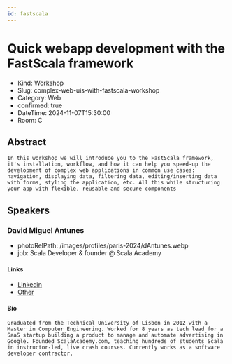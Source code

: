 ```yaml
---
id: fastscala
---
```


# Quick webapp development with the FastScala framework

- Kind: Workshop
- Slug: complex-web-uis-with-fastscala-workshop
- Category: Web
- confirmed: true
- DateTime: 2024-11-07T15:30:00
- Room: C

## Abstract

```
In this workshop we will introduce you to the FastScala framework, it's installation, workflow, and how it can help you speed-up the development of complex web applications in common use cases: navigation, displaying data, filtering data, editing/inserting data with forms, styling the application, etc. All this while structuring your app with flexible, reusable and secure components
```

## Speakers

### David Miguel Antunes

- photoRelPath: /images/profiles/paris-2024/dAntunes.webp
- job: Scala Developer & founder @ Scala Academy

#### Links

- [Linkedin](https://www.linkedin.com/in/david-antunes-197b3632)
- [Other](https://www.fastscala.com)

#### Bio

```
Graduated from the Technical University of Lisbon in 2012 with a Master in Computer Engineering. Worked for 8 years as tech lead for a SaaS startup building a product to manage and automate advertising in Google. Founded ScalaAcademy.com, teaching hundreds of students Scala in instructor-led, live crash courses. Currently works as a software developer contractor.
```
